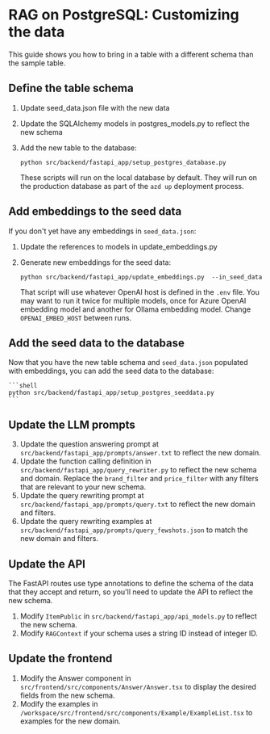 # RAG on PostgreSQL: Customizing the data

This guide shows you how to bring in a table with a different schema than the sample table.

## Define the table schema

1. Update seed_data.json file with the new data
2. Update the SQLAlchemy models in postgres_models.py to reflect the new schema
3. Add the new table to the database:

    ```shell
    python src/backend/fastapi_app/setup_postgres_database.py
    ```

    These scripts will run on the local database by default. They will run on the production database as part of the `azd up` deployment process.

## Add embeddings to the seed data

If you don't yet have any embeddings in `seed_data.json`:

1. Update the references to models in update_embeddings.py
2. Generate new embeddings for the seed data:

    ```shell
    python src/backend/fastapi_app/update_embeddings.py  --in_seed_data
    ```

    That script will use whatever OpenAI host is defined in the `.env` file.
    You may want to run it twice for multiple models, once for Azure OpenAI embedding model and another for Ollama embedding model. Change `OPENAI_EMBED_HOST` between runs.

## Add the seed data to the database

Now that you have the new table schema and `seed_data.json` populated with embeddings, you can add the seed data to the database:

    ```shell
    python src/backend/fastapi_app/setup_postgres_seeddata.py
    ```

## Update the LLM prompts

3. Update the question answering prompt at `src/backend/fastapi_app/prompts/answer.txt` to reflect the new domain.
4. Update the function calling definition in `src/backend/fastapi_app/query_rewriter.py` to reflect the new schema and domain. Replace the `brand_filter` and `price_filter` with any filters that are relevant to your new schema.
5. Update the query rewriting prompt at `src/backend/fastapi_app/prompts/query.txt` to reflect the new domain and filters.
6. Update the query rewriting examples at `src/backend/fastapi_app/prompts/query_fewshots.json` to match the new domain and filters.

## Update the API

The FastAPI routes use type annotations to define the schema of the data that they accept and return, so you'll need to update the API to reflect the new schema.

1. Modify `ItemPublic` in `src/backend/fastapi_app/api_models.py` to reflect the new schema.
2. Modify `RAGContext` if your schema uses a string ID instead of integer ID.

## Update the frontend

1. Modify the Answer component in `src/frontend/src/components/Answer/Answer.tsx` to display the desired fields from the new schema.
2. Modify the examples in `/workspace/src/frontend/src/components/Example/ExampleList.tsx` to examples for the new domain.
